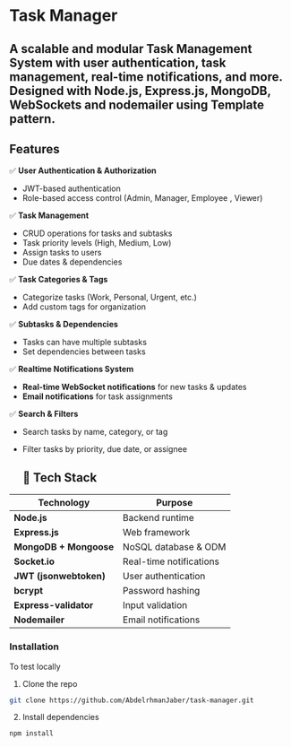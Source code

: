 # Task Manager 

A **scalable and modular Task Management System** with **user authentication, task management, real-time notifications, and more**.  
Designed with **Node.js, Express.js, MongoDB, WebSockets and nodemailer** using **Template pattern**.
---

##  Features
✅ **User Authentication & Authorization**
- JWT-based authentication
- Role-based access control (Admin, Manager, Employee , Viewer)

✅ **Task Management**
- CRUD operations for tasks and subtasks
- Task priority levels (High, Medium, Low)
- Assign tasks to users
- Due dates & dependencies

✅ **Task Categories & Tags**
- Categorize tasks (Work, Personal, Urgent, etc.)
- Add custom tags for organization

✅ **Subtasks & Dependencies**
- Tasks can have multiple subtasks
- Set dependencies between tasks

✅ **Realtime Notifications System**
- **Real-time WebSocket notifications** for new tasks & updates
- **Email notifications** for task assignments

✅ **Search & Filters**
- Search tasks by name, category, or tag
- Filter tasks by priority, due date, or assignee

  ## 📌 Tech Stack
| Technology  | Purpose  |
|------------|---------|
| **Node.js**  | Backend runtime |
| **Express.js**  | Web framework |
| **MongoDB + Mongoose**  | NoSQL database & ODM |
| **Socket.io**  | Real-time notifications |
| **JWT (jsonwebtoken)**  | User authentication |
| **bcrypt**  | Password hashing |
| **Express-validator**  | Input validation |
| **Nodemailer**  | Email notifications |

### Installation

To test locally 

1. Clone the repo
```sh
git clone https://github.com/AbdelrhmanJaber/task-manager.git
```

2. Install dependencies

```sh
npm install 
```
